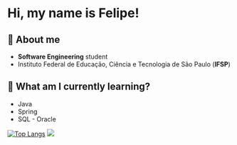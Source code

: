 # Hi, my name is Felipe!

## 💬 About me

* **Software Engineering** student
* Instituto Federal de Educação, Ciência e Tecnologia de São Paulo (**IFSP**) 

## 📕 What am I currently learning?

* Java
* Spring
* SQL - Oracle


[![Top Langs](https://github-readme-stats.vercel.app/api/top-langs/?username=fezinnn&layout=compact)](https://github.com/anuraghazra/github-readme-stats)
[![](https://github-readme-stats.vercel.app/api?username=fezinnn)](https://github.com/anuraghazra/github-readme-stats)
 
